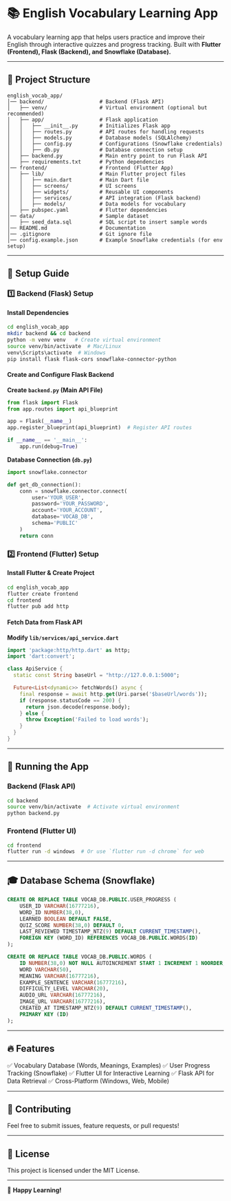 # 📚 English Vocabulary Learning App

A vocabulary learning app that helps users practice and improve their English through interactive quizzes and progress tracking. Built with **Flutter (Frontend), Flask (Backend), and Snowflake (Database).**

---

## 📁 Project Structure

```
english_vocab_app/
│── backend/                  # Backend (Flask API)
│   ├── venv/                 # Virtual environment (optional but recommended)
│   ├── app/                  # Flask application
│   │   ├── __init__.py       # Initializes Flask app
│   │   ├── routes.py         # API routes for handling requests
│   │   ├── models.py         # Database models (SQLAlchemy)
│   │   ├── config.py         # Configurations (Snowflake credentials)
│   │   ├── db.py             # Database connection setup
│   ├── backend.py            # Main entry point to run Flask API
│   ├── requirements.txt      # Python dependencies
│── frontend/                 # Frontend (Flutter App)
│   ├── lib/                  # Main Flutter project files
│   │   ├── main.dart         # Main Dart file
│   │   ├── screens/          # UI screens
│   │   ├── widgets/          # Reusable UI components
│   │   ├── services/         # API integration (Flask backend)
│   │   ├── models/           # Data models for vocabulary
│   ├── pubspec.yaml          # Flutter dependencies
│── data/                     # Sample dataset
│   ├── seed_data.sql         # SQL script to insert sample words
│── README.md                 # Documentation
│── .gitignore                # Git ignore file
│── config.example.json       # Example Snowflake credentials (for env setup)
```

---

## 🚀 Setup Guide

### 1️⃣ Backend (Flask) Setup

#### Install Dependencies
```bash
cd english_vocab_app
mkdir backend && cd backend
python -m venv venv   # Create virtual environment
source venv/bin/activate  # Mac/Linux
venv\Scripts\activate  # Windows
pip install flask flask-cors snowflake-connector-python
```

#### Create and Configure Flask Backend

**Create `backend.py` (Main API File)**
```python
from flask import Flask
from app.routes import api_blueprint

app = Flask(__name__)
app.register_blueprint(api_blueprint)  # Register API routes

if __name__ == '__main__':
    app.run(debug=True)
```

**Database Connection (`db.py`)**
```python
import snowflake.connector

def get_db_connection():
    conn = snowflake.connector.connect(
        user='YOUR_USER',
        password='YOUR_PASSWORD',
        account='YOUR_ACCOUNT',
        database='VOCAB_DB',
        schema='PUBLIC'
    )
    return conn
```

### 2️⃣ Frontend (Flutter) Setup

#### Install Flutter & Create Project
```bash
cd english_vocab_app
flutter create frontend
cd frontend
flutter pub add http
```

#### Fetch Data from Flask API

**Modify `lib/services/api_service.dart`**
```dart
import 'package:http/http.dart' as http;
import 'dart:convert';

class ApiService {
  static const String baseUrl = "http://127.0.0.1:5000";

  Future<List<dynamic>> fetchWords() async {
    final response = await http.get(Uri.parse('$baseUrl/words'));
    if (response.statusCode == 200) {
      return json.decode(response.body);
    } else {
      throw Exception('Failed to load words');
    }
  }
}
```

---

## 🎯 Running the App

### Backend (Flask API)
```bash
cd backend
source venv/bin/activate  # Activate virtual environment
python backend.py
```

### Frontend (Flutter UI)
```bash
cd frontend
flutter run -d windows  # Or use `flutter run -d chrome` for web
```

---

## 🎓 Database Schema (Snowflake)

```sql
CREATE OR REPLACE TABLE VOCAB_DB.PUBLIC.USER_PROGRESS (
    USER_ID VARCHAR(16777216),
    WORD_ID NUMBER(38,0),
    LEARNED BOOLEAN DEFAULT FALSE,
    QUIZ_SCORE NUMBER(38,0) DEFAULT 0,
    LAST_REVIEWED TIMESTAMP_NTZ(9) DEFAULT CURRENT_TIMESTAMP(),
    FOREIGN KEY (WORD_ID) REFERENCES VOCAB_DB.PUBLIC.WORDS(ID)
);

CREATE OR REPLACE TABLE VOCAB_DB.PUBLIC.WORDS (
    ID NUMBER(38,0) NOT NULL AUTOINCREMENT START 1 INCREMENT 1 NOORDER,
    WORD VARCHAR(50),
    MEANING VARCHAR(16777216),
    EXAMPLE_SENTENCE VARCHAR(16777216),
    DIFFICULTY_LEVEL VARCHAR(20),
    AUDIO_URL VARCHAR(16777216),
    IMAGE_URL VARCHAR(16777216),
    CREATED_AT TIMESTAMP_NTZ(9) DEFAULT CURRENT_TIMESTAMP(),
    PRIMARY KEY (ID)
);
```

---

## 🔥 Features
✅ Vocabulary Database (Words, Meanings, Examples)
✅ User Progress Tracking (Snowflake)
✅ Flutter UI for Interactive Learning
✅ Flask API for Data Retrieval
✅ Cross-Platform (Windows, Web, Mobile)

---

## 🤝 Contributing
Feel free to submit issues, feature requests, or pull requests!

---

## 📜 License
This project is licensed under the MIT License.

---

🚀 **Happy Learning!**

